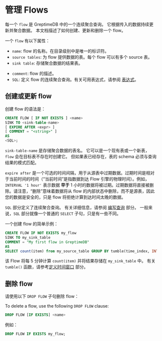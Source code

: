 # 管理 Flows

每一个 `flow` 是 GreptimeDB 中的一个连续聚合查询。
它根据传入的数据持续更新并聚合数据。
本文档描述了如何创建、更新和删除一个 flow。

一个 `flow` 有以下属性：
- `name`: flow 的名称。在目录级别中是唯一的标识符。
- `source tables`: 为 flow 提供数据的表。每个 flow 可以有多个 source 表。
- `sink table`: 存储聚合数据的结果表。
<!-- - `expire after`: 从 source 表中过期数据的时间间隔。过期时间之后的数据将不会在 flow 中使用。 -->
- `comment`: flow 的描述。
- `SQL`: 定义 flow 的连续聚合查询。有关可用表达式，请参阅 [表达式](./expression.md)。

## 创建或更新 flow

创建 flow 的语法是：

<!-- ```sql
CREATE [ OR REPLACE ] FLOW [ IF NOT EXISTS ] <name>
SINK TO <sink-table-name>
[ EXPIRE AFTER <expr> ]
[ COMMENT = "<string>" ]
AS 
<SQL>;
``` -->

```sql
CREATE FLOW [ IF NOT EXISTS ] <name>
SINK TO <sink-table-name>
[ EXPIRE AFTER <expr> ]
[ COMMENT = "<string>" ]
AS 
<SQL>;
```

<!-- 当指定 `OR REPLACE` 时，如果同名的 flow 已经存在，它将被更新为新的 flow。请注意，这只影响 flow 任务本身，源表和目标表不会被更改。 -->

`sink-table-name` 是存储聚合数据的表名。
它可以是一个现有表或一个新表，`flow` 会在目标表不存在时创建它。
但如果表已经存在，表的 schema 必须与查询结果的模式匹配。

`expire after` 是一个可选的时间间隔，用于从源表中过期数据。过期时间是相对于当前时间的时间（“当前时间”是指数据到达 Flow 引擎的物理时间）。例如，`INTERVAL '1 hour'` 表示数据 **早于** 1 小时的数据将被过期。过期数据将直接被删除。请注意，“删除”意味着数据将从 flow 的内部状态中删除，而不是源表，因此您的数据是安全的，只是 flow 将拒绝计算到达时间太晚的数据。

`SQL` 部分定义了连续聚合查询。
有关详细信息，请参阅 [编写查询](./query.md) 部分。
一般来说，`SQL` 部分就像一个普通的 `SELECT` 子句，只是有一些不同。

一个创建 flow 的简单示例：

<!-- ```sql
CREATE FLOW IF NOT EXISTS my_flow
SINK TO my_sink_table
EXPIRE AFTER INTERVAL '1 hour'
COMMENT = "My first flow in GreptimeDB"
AS
SELECT count(item) from my_source_table GROUP BY tumble(time_index, INTERVAL '5 minutes');
``` -->

```sql
CREATE FLOW IF NOT EXISTS my_flow
SINK TO my_sink_table
COMMENT = "My first flow in GreptimeDB"
AS
SELECT count(item) from my_source_table GROUP BY tumble(time_index, INTERVAL '5 minutes', '2024-05-20 00:00:00');
```

该 Flow 将每 5 分钟计算 `count(item)` 并将结果存储在 `my_sink_table` 中。
有关 `tumble()` 函数，请参考[定义时间窗口](./define-time-window.md) 部分。

<!-- 创建的 flow 将每 5 分钟计算 `count(item)` 并将结果存储在 `my_sink_table` 中。所有在 1 小时内的数据将在 flow 中使用。有关 `tumble()` 函数，请参考[定义时间窗口](./define-time-window.md) 部分。 -->

## 删除 flow

请使用以下 `DROP FLOW` 子句删除 flow：

To delete a flow, use the following `DROP FLOW` clause:

```sql
DROP FLOW [IF EXISTS] <name>
```

例如：

```sql
DROP FLOW IF EXISTS my_flow;
```
